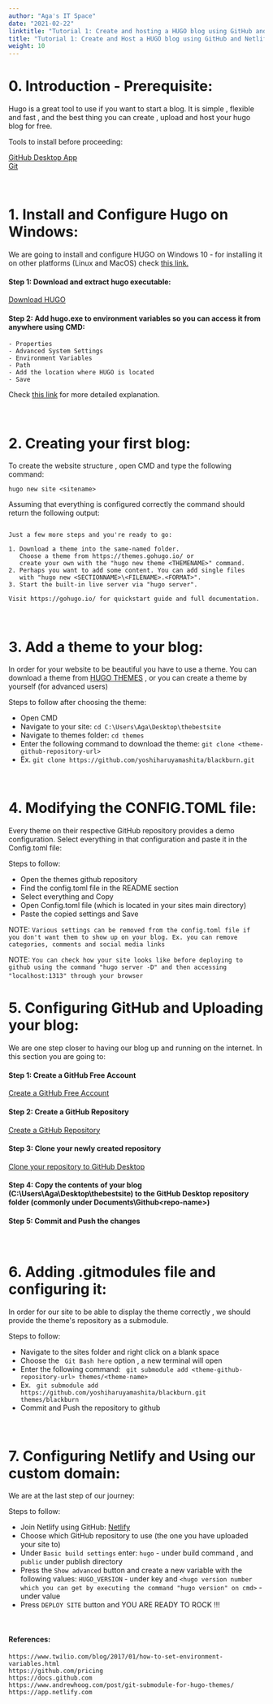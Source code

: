 ```yaml
---
author: "Aga's IT Space"
date: "2021-02-22" 
linktitle: "Tutorial 1: Create and hosting a HUGO blog using GitHub and Netlify"
title: "Tutorial 1: Create and Host a HUGO blog using GitHub and Netlify"
weight: 10
---
```



# 0. Introduction - Prerequisite:

Hugo is a great tool to use if you want to start a blog. It is simple , flexible and fast , and the best thing you can create , upload and host your hugo blog for free.


Tools to install before proceeding:

[GitHub Desktop App](https://central.github.com/deployments/desktop/desktop/latest/win32)\
[Git](https://git-scm.com/download/win)

&nbsp;  

# 1. Install and Configure Hugo on Windows:

We are going to install and configure HUGO on Windows 10 - for installing it on other platforms (Linux and MacOS) check [this link.](https://gohugo.io/getting-started/installing/#homebrew-macos)


#### Step 1: Download and extract hugo executable:

[Download HUGO](https://github.com/gohugoio/hugo/releases/download/v0.81.0/hugo_0.81.0_Windows-64bit.zip)


#### Step 2: Add hugo.exe to environment variables so you can access it from anywhere using CMD:


```-Right Click "This PC"
- Properties  
- Advanced System Settings 
- Environment Variables 
- Path  
- Add the location where HUGO is located 
- Save
```

Check [this link](https://www.twilio.com/blog/2017/01/how-to-set-environment-variables.html) for more detailed explanation.

&nbsp;

# 2. Creating your first blog:

To create the website structure , open CMD and type the following command:

```hugo new site <sitename>```

Assuming that everything is configured correctly the command should return the following output:


```Congratulations! Your new Hugo site is created in <YOUR SITE LOCATION>.

Just a few more steps and you're ready to go:

1. Download a theme into the same-named folder.
   Choose a theme from https://themes.gohugo.io/ or
   create your own with the "hugo new theme <THEMENAME>" command.
2. Perhaps you want to add some content. You can add single files
   with "hugo new <SECTIONNAME>\<FILENAME>.<FORMAT>".
3. Start the built-in live server via "hugo server".

Visit https://gohugo.io/ for quickstart guide and full documentation.
```


&nbsp;

# 3. Add a theme to your blog:

In order for your website to be beautiful you have to use a theme. You can download a theme from [HUGO THEMES](https://themes.gohugo.io/) , or you can create a theme by yourself (for advanced users)

Steps to follow after choosing the theme:

- Open CMD
- Navigate to your site: ```cd C:\Users\Aga\Desktop\thebestsite ```
- Navigate to themes folder: ```cd themes```
- Enter the following command to download the theme: ``` git clone <theme-github-repository-url> ``` 
- Ex. ```git clone https://github.com/yoshiharuyamashita/blackburn.git```

&nbsp;

# 4. Modifying the CONFIG.TOML file:

Every theme on their respective GitHub repository provides a demo configuration. Select everything in that configuration and paste it in the Config.toml file:

Steps to follow:

- Open the themes github repository
- Find the config.toml file in the README section
- Select everything and Copy
- Open Config.toml file (which is located in your sites main directory)
- Paste the copied settings and Save

NOTE: ```Various settings can be removed from the config.toml file if you don't want them to show up on your blog. Ex. you can remove categories, comments and social media links```

NOTE:
```You can check how your site looks like before deploying to github using the command "hugo server -D" and then accessing "localhost:1313" through your browser```
&nbsp;

# 5. Configuring GitHub and Uploading your blog:

We are one step closer to having our blog up and running on the internet. In this section you are going to:

#### Step 1: Create a GitHub Free Account

[Create a GitHub Free Account](https://github.com/pricing)


#### Step 2: Create a GitHub Repository

[Create a GitHub Repository](https://docs.github.com/en/github/getting-started-with-github/create-a-repo)

#### Step 3: Clone your newly created repository

[Clone your repository to GitHub Desktop](https://docs.github.com/en/desktop/contributing-and-collaborating-using-github-desktop/cloning-a-repository-from-github-to-github-desktop)

#### Step 4: Copy the contents of your blog (C:\Users\Aga\Desktop\thebestsite) to the GitHub Desktop repository folder (commonly under Documents\Github\<repo-name>)

#### Step 5: Commit and Push the changes

&nbsp;
# 6. Adding .gitmodules file and configuring it:

In order for our site to be able to display the theme correctly , we should provide the theme's repository as a submodule.

Steps to follow:

- Navigate to the sites folder and right click on a blank space
- Choose the ``` Git Bash here``` option , a new terminal will open
- Enter the following command: ``` git submodule add <theme-github-repository-url> themes/<theme-name>```
- Ex. ``` git submodule add https://github.com/yoshiharuyamashita/blackburn.git themes/blackburn```
- Commit and Push the repository to github

&nbsp;
# 7. Configuring Netlify and Using our custom domain:

We are at the last step of our journey:

Steps to follow:

- Join Netlify using GitHub: [Netlify](app.netlify.com/)
- Choose which GitHub repository to use (the one you have uploaded your site to)
- Under ```Basic build settings``` enter: ```hugo``` - under build command , and ```public``` under publish directory
- Press the ```Show advanced``` button and create a new variable with the following values: ```HUGO_VERSION``` - under key and ```<hugo version number which you can get by executing the command "hugo version" on cmd>``` - under value
- Press ```DEPLOY SITE``` button and YOU ARE READY TO ROCK !!!


&nbsp;

#### References:
```
https://www.twilio.com/blog/2017/01/how-to-set-environment-variables.html
https://github.com/pricing
https://docs.github.com
https://www.andrewhoog.com/post/git-submodule-for-hugo-themes/
https://app.netlify.com
```

